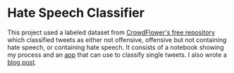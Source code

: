 # Hate Speech Classifier

This project used a labeled dataset from [CrowdFlower's free repository](http://www.crowdflower.com/data-for-everyone/) which classified tweets as either not offensive, offensive but not containing hate speech, or containing hate speech. It consists of a notebook showing my process and an [app](http://gordon.pythonanywhere.com/) that can use to classify single tweets. I also wrote a [blog post](http://gfleetwood.github.io/hate-speech/).
